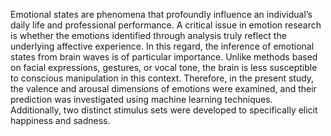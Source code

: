 Emotional states are phenomena that profoundly influence an individual’s daily life and professional performance. A critical issue in emotion research is whether the emotions identified through analysis truly reflect the underlying affective experience. In this regard, the inference of emotional states from brain waves is of particular importance. Unlike methods based on facial expressions, gestures, or vocal tone, the brain is less susceptible to conscious manipulation in this context. Therefore, in the present study, the valence and arousal dimensions of emotions were examined, and their prediction was investigated using machine learning techniques. Additionally, two distinct stimulus sets were developed to specifically elicit happiness and sadness.
